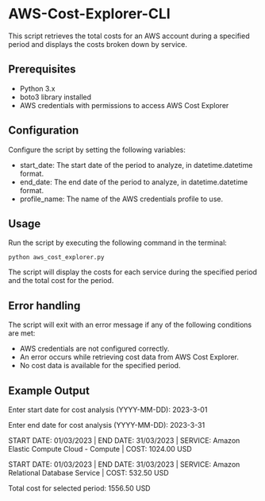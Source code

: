 # AWS-Cost-Explorer-CLI

This script retrieves the total costs for an AWS account during a specified period and displays the costs broken down by service.

## Prerequisites
* Python 3.x
* boto3 library installed
* AWS credentials with permissions to access AWS Cost Explorer

## Configuration
Configure the script by setting the following variables:

* start_date: The start date of the period to analyze, in datetime.datetime format.
* end_date: The end date of the period to analyze, in datetime.datetime format.
* profile_name: The name of the AWS credentials profile to use.

## Usage
Run the script by executing the following command in the terminal:

`python aws_cost_explorer.py`

The script will display the costs for each service during the specified period and the total cost for the period.

## Error handling
The script will exit with an error message if any of the following conditions are met:

* AWS credentials are not configured correctly.
* An error occurs while retrieving cost data from AWS Cost Explorer.
* No cost data is available for the specified period.

## Example Output
Enter start date for cost analysis (YYYY-MM-DD): 2023-3-01

Enter end date for cost analysis (YYYY-MM-DD): 2023-3-31

START DATE: 01/03/2023 | END DATE: 31/03/2023 | SERVICE: Amazon Elastic Compute Cloud - Compute | COST: 1024.00 USD

START DATE: 01/03/2023 | END DATE: 31/03/2023 | SERVICE: Amazon Relational Database Service     | COST: 532.50 USD

Total cost for selected period: 1556.50 USD